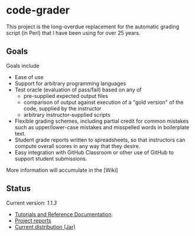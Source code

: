 # code-grader

This project is the long-overdue replacement for the automatic grading script (in Perl) that I have been using for over 25 years.

## Goals

Goals include

* Ease of use
* Support for arbitrary programming languages
* Test oracle (evaluation of pass/fail) based on any of
    * pre-supplied expected output files
    * comparison of output against execution of a "gold version" of the code, supplied by the instructor
    * arbitrary instructor-supplied scripts
* Flexible grading schemes, including partial credit for common mistakes such as upper/lower-case mistakes and misspelled words in boilerplate text.
* Student grade reports written to spreadsheets, so that  instructors can compute overall scores in any way that they desire.
* Easy integration with GitHub Classroom or other use of GitHub to support student submissions.

More information will accumulate in the [Wiki]

## Status

Current version: _1.1.3_

* [Tutorials and Reference Documentation](https://github.com/sjzeil/code-grader/wiki).
* [Project reports](https://sjzeil.github.io/code-grader/)
* [Current distribution (Jar)](https://www.cs.odu.edu/~zeil/gitlab/code-grader/code-grader.jar)
